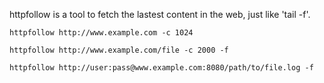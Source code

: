httpfollow is a tool to fetch the lastest content in the web, just like 'tail -f'.

	httpfollow http://www.example.com -c 1024

	httpfollow http://www.example.com/file -c 2000 -f

	httpfollow http://user:pass@www.example.com:8080/path/to/file.log -f

